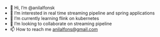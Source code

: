 - 👋 Hi, I’m @anilalfonsk
- 👀 I’m interested in real time streaming pipeline and spring applications
- 🌱 I’m currently learning flink on kubernetes
- 💞️ I’m looking to collaborate on streaming pipeline
- 📫 How to reach me anilalfons@gmail.com

<!---
anilalfonsk/anilalfonsk is a ✨ special ✨ repository because its `README.md` (this file) appears on your GitHub profile.
You can click the Preview link to take a look at your changes.
--->
